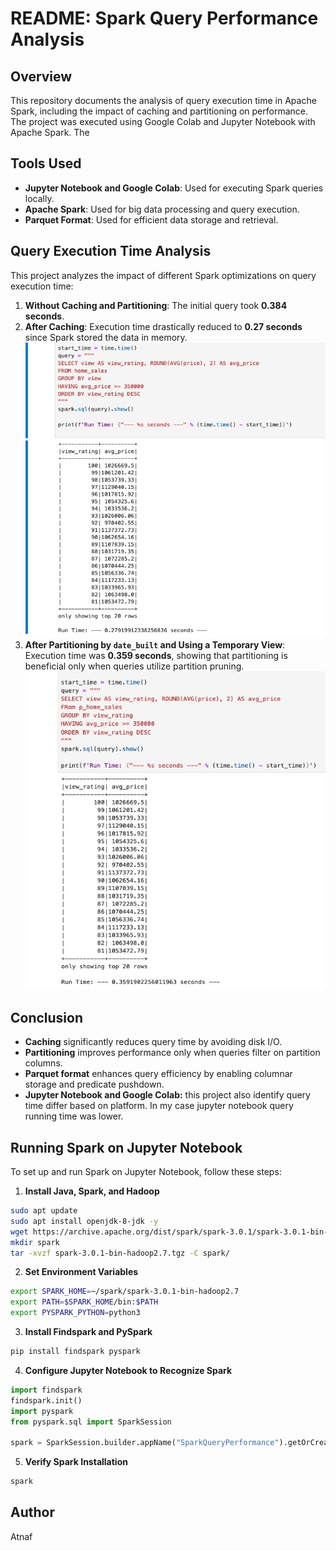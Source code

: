 # README: Spark Query Performance Analysis

## Overview
This repository documents the analysis of query execution time in Apache Spark, including the impact of caching and partitioning on performance. The project was executed using Google Colab and Jupyter Notebook with Apache Spark. 
The 

## Tools Used
- **Jupyter Notebook and Google Colab**: Used for executing Spark queries locally.
- **Apache Spark**: Used for big data processing and query execution.
- **Parquet Format**: Used for efficient data storage and retrieval.

## Query Execution Time Analysis
This project analyzes the impact of different Spark optimizations on query execution time:

1. **Without Caching and Partitioning**: The initial query took **0.384 seconds**.
2. **After Caching**: Execution time drastically reduced to **0.27 seconds** since Spark stored the data in memory.
  ![Query run time after catching](img/runtime_after_catching.jpg)
3. **After Partitioning by `date_built` and Using a Temporary View**: Execution time was **0.359 seconds**, showing that partitioning is beneficial only when queries utilize partition pruning.
   ![Query run time after partitioning](img/run_time__from_parquet_data.jpg)

## Conclusion
- **Caching** significantly reduces query time by avoiding disk I/O.
- **Partitioning** improves performance only when queries filter on partition columns.
- **Parquet format** enhances query efficiency by enabling columnar storage and predicate pushdown.
- **Jupyter Notebook and Google Colab:** this project also identify query time differ based on platform. In my case jupyter notebook query running time was lower. 

## Running Spark on Jupyter Notebook
To set up and run Spark on Jupyter Notebook, follow these steps:
1. **Install Java, Spark, and Hadoop**
```sh
sudo apt update
sudo apt install openjdk-8-jdk -y
wget https://archive.apache.org/dist/spark/spark-3.0.1/spark-3.0.1-bin-hadoop2.7.tgz
mkdir spark
tar -xvzf spark-3.0.1-bin-hadoop2.7.tgz -C spark/
```

2. **Set Environment Variables**
```sh
export SPARK_HOME=~/spark/spark-3.0.1-bin-hadoop2.7
export PATH=$SPARK_HOME/bin:$PATH
export PYSPARK_PYTHON=python3
```

3. **Install Findspark and PySpark**
```sh
pip install findspark pyspark
```

4. **Configure Jupyter Notebook to Recognize Spark**
```python
import findspark
findspark.init()
import pyspark
from pyspark.sql import SparkSession

spark = SparkSession.builder.appName("SparkQueryPerformance").getOrCreate()
```

5. **Verify Spark Installation**
```python
spark
```
## Author
Atnaf

